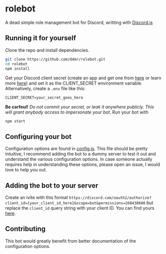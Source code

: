 # rolebot
A dead simple role management bot for Discord, writting with [Discord.js](https://discord.js.org/)

## Running it for yourself
Clone the repo and install dependencies.

```bash
git clone https://github.com/d4mr/rolebot.git
cd rolebot
npm install
```

Get your Discord client secret (create an app and get one from [here](https://discord.com/developers/applications) or learn more [here](https://discord.com/developers/docs/intro)) and set it as the CLIENT_SECRET environment variable. Alternatively, create a `.env` file like this:
```TXT:.env
CLIENT_SECRET=your_secret_goes_here
```
**Be carfeul!** *Do not commit your secret, or leak it anywhere publicly. This will grant anybody access to impersonate your bot.*
Run your bot with
```
npm start
```

## Configuring your bot
Configuration options are found in [config.js](./config.js). This file should be pretty intuitive, I recommend adding the bot to a dummy server to test it out and understand the various configuration options. In case someone actually requires help in understanding these options, please open an issue, I would love to help you out.

## Adding the bot to your server
Create an ivite with this format `https://discord.com/oauth2/authorize?client_id={your_client_id_here}&scope=bot&permissions=268438608` but replace the `client_id` query string with your client ID. You can find yours [here](https://discord.com/developers/applications).

## Contributing
This bot would greatly benefit from better documentation of the configuration options.
